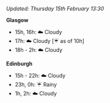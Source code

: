 *Updated: Thursday 15th February 13:30*

**Glasgow**

* 15h, 16h: :cloud: Cloudy
* 17h: :cloud: Cloudy [:umbrella: as of 10h]
* 18h - 2h: :cloud: Cloudy

**Edinburgh**

* 15h - 22h: :cloud: Cloudy
* 23h, 0h: :umbrella: Rainy
* 1h, 2h: :cloud: Cloudy
